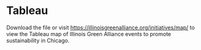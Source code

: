 # Tableau

Download the file or visit https://illinoisgreenalliance.org/initiatives/map/ to view the Tableau map of Illinois Green Alliance events to promote sustainability in Chicago.
